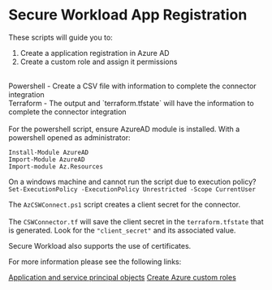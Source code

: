 # Secure Workload App Registration

These scripts will guide you to:
1. Create a application registration in Azure AD
2. Create a custom role and assign it permissions
</br>
Powershell - Create a CSV file with information to complete the connector integration</br>
Terraform - The output and `terraform.tfstate` will have the information to complete the connector integration
</br></br>For the powershell script, ensure AzureAD module is installed. With a powershell opened as administrator:

`Install-Module AzureAD`</br>`Import-Module AzureAD`</br>`Import-module Az.Resources`

On a windows machine and cannot run the script due to execution policy?</br>`Set-ExecutionPolicy -ExecutionPolicy Unrestricted -Scope CurrentUser`

The `AzCSWConnect.ps1` script creates a client secret for the connector.
</br></br>The `CSWConnector.tf` will save the client secret in the `terraform.tfstate` that is generated. Look for the `"client_secret"` and its associated value.

Secure Workload also supports the use of certificates. 

For more information please see the following links:

[Application and service principal objects](https://learn.microsoft.com/en-us/azure/active-directory/develop/app-objects-and-service-principals)
[Create Azure custom roles](https://learn.microsoft.com/en-us/azure/role-based-access-control/custom-roles-powershell)